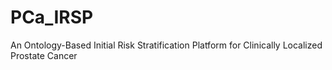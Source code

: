 # PCa_IRSP
An Ontology-Based Initial Risk Stratification Platform for Clinically Localized Prostate Cancer
